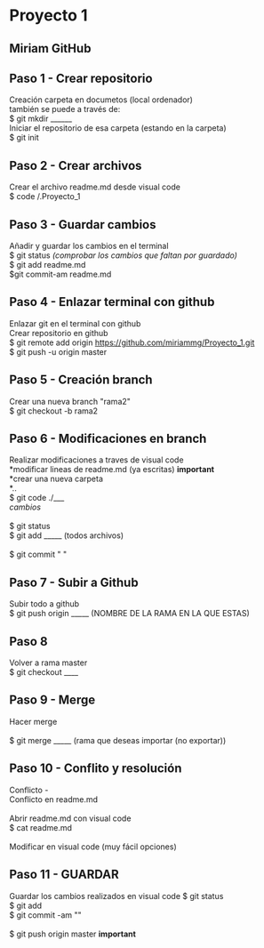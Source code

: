 # Proyecto 1 
## Miriam GitHub

## Paso 1 - Crear repositorio
Creación carpeta en documetos (local ordenador) <br> 
    también se puede a través de: <br> 
      $ git mkdir ______ <br> 
Iniciar el repositorio de esa carpeta (estando en la carpeta) <br> 
$ git init <br> 


## Paso 2 - Crear archivos 
Crear el archivo readme.md desde visual code <br> 
$ code /.Proyecto_1 <br> 

## Paso 3 - Guardar cambios
Añadir y guardar los cambios en el terminal <br> 
$ git status             *(comprobar los cambios que faltan por guardado)* <br> 
$ git add readme.md     <br> 
$git commit-am readme.md <br> 

## Paso 4 - Enlazar terminal con github
Enlazar git en el terminal con github <br> 
Crear repositorio en github <br> 
$ git remote add origin https://github.com/miriammg/Proyecto_1.git <br> 
$ git push -u origin master <br> 


## Paso 5 - Creación branch
Crear una nueva branch "rama2" <br> 
$ git checkout -b rama2 <br> 

## Paso 6 - Modificaciones en branch
Realizar modificaciones a traves de visual code  <br> 
*modificar lineas de readme.md (ya escritas) **important**   <br> 
*crear una nueva carpeta <br> 
*.. <br> 
$ git code ./___ <br> 
    *cambios* <br>  
$ git status <br> 
$ git add _____         (todos archivos)  <br>  
$ git commit "   " <br> 

## Paso 7 - Subir a Github
Subir todo a github <br> 
$ git push origin _____ (NOMBRE DE LA RAMA EN LA QUE ESTAS) <br> 

## Paso 8 
Volver a rama master <br> 
$ git checkout ____ <br> 

## Paso 9 - Merge
Hacer merge <br>  
$ git merge _____ (rama que deseas importar (no exportar)) <br> 


## Paso 10 - Conflito y resolución
Conflicto - <br> 
Conflicto en readme.md <br>  
Abrir readme.md con visual code <br> 
$ cat readme.md <br>  
Modificar en visual code (muy fácil opciones) <br> 

## Paso 11 - GUARDAR 
Guardar los cambios realizados en visual code
$ git status <br> 
$ git add <br> 
$ git commit -am "" <br>  
$ git push origin master   **important** <br> 

